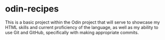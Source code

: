 # odin-recipes
This is a basic project within the Odin project that will serve to showcase my HTML skills and current proficiency of the language, as well as my ability to use Git and GitHub, specifically with making appropriate commits.